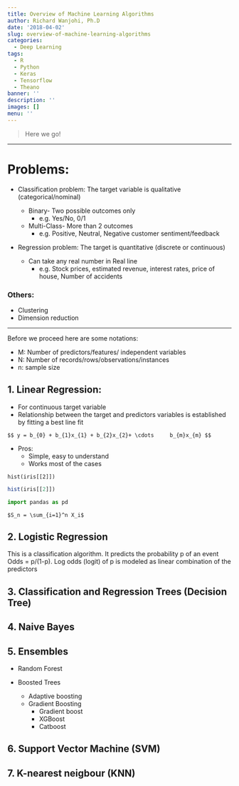 ```yaml
---
title: Overview of Machine Learning Algorithms
author: Richard Wanjohi, Ph.D
date: '2018-04-02'
slug: overview-of-machine-learning-algorithms
categories:
  - Deep Learning
tags:
  - R
  - Python
  - Keras
  - Tensorflow
  - Theano
banner: ''
description: ''
images: []
menu: ''
---
```


<!--more-->


> Here we go!

***
# Problems:
* Classification problem: The target variable is qualitative (categorical/nominal)
   + Binary- Two possible outcomes only
      + e.g. Yes/No, 0/1
   + Multi-Class- More than 2 outcomes
      + e.g. Positive, Neutral, Negative  customer sentiment/feedback

* Regression problem: The target is quantitative (discrete or continuous) 
   + Can take any real number in Real line
      + e.g. Stock prices, estimated revenue, interest rates, price of house, Number of accidents 

   
### Others:
* Clustering
* Dimension reduction

***

Before we proceed here are some notations:

* M: Number of predictors/features/ independent variables
* N: Number of records/rows/observations/instances
* n: sample size 


## 1. Linear Regression:

* For continuous target variable
* Relationship between the  target and predictors variables is established by fitting a best line fit

```$$ y = b_{0} + b_{1}x_{1} + b_{2}x_{2}+ \cdots     b_{m}x_{m} $$```


* Pros:
    + Simple, easy to understand
    + Works most of the cases



```{r echo= False}
hist(iris[[2]])
```

```r
hist(iris[[2]])


```

```python
import pandas as pd

```

`$S_n = \sum_{i=1}^n X_i$`


## 2. Logistic Regression
This is a classification algorithm. It predicts the probability p of an event 
Odds = p/(1-p).  Log odds (logit) of p is modeled as linear combination of the predictors




## 3. Classification and Regression Trees (Decision Tree)



## 4. Naive Bayes




## 5. Ensembles

* Random Forest

* Boosted Trees
  + Adaptive boosting
  + Gradient Boosting
    * Gradient boost
    * XGBoost
    * Catboost
    
## 6. Support Vector Machine (SVM)



## 7. K-nearest neigbour (KNN)




